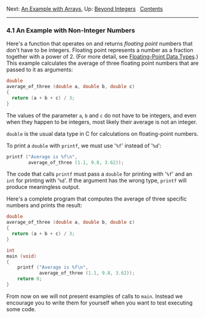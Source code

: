 Next: [An Example with Arrays](Array-Example.md), Up: [Beyond
Integers](Beyond-Integers.md)  
[Contents](index.md#SEC_Contents "Table of contents")  

------------------------------------------------------------------------


### 4.1 An Example with Non-Integer Numbers 


Here's a function that operates on and returns *floating point* numbers
that don't have to be integers. Floating point represents a number as a
fraction together with a power of 2. (For more detail, see
[Floating-Point Data Types](Floating_002dPoint-Data-Types.md).) This
example calculates the average of three floating point numbers that are
passed to it as arguments:

``` C
double
average_of_three (double a, double b, double c)
{
  return (a + b + c) / 3;
}
```

The values of the parameter `a`, `b` and
`c` do not have to be integers, and even when they happen to
be integers, most likely their average is not an integer.

`double` is the usual data type in C for calculations on floating-point
numbers.

To print a `double` with `printf`, we must use '`%f`' instead
of '`%d`':

``` C
printf ("Average is %f\n",
        average_of_three (1.1, 9.8, 3.62));
```

The code that calls `printf` must pass a `double` for printing with
'`%f`' and an `int` for printing with '`%d`'. If the
argument has the wrong type, `printf` will produce meaningless output.

Here's a complete program that computes the average of three specific
numbers and prints the result:

``` C
double
average_of_three (double a, double b, double c)
{
  return (a + b + c) / 3;
}

int
main (void)
{
    printf ("Average is %f\n",
            average_of_three (1.1, 9.8, 3.62));
    return 0;
}
```

From now on we will not present examples of calls to `main`. Instead we
encourage you to write them for yourself when you want to test executing
some code.
